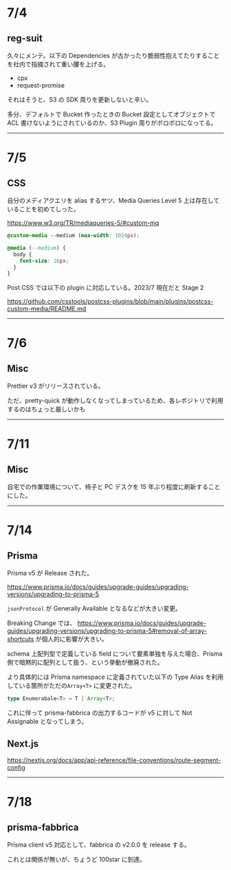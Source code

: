 # 7/4

## reg-suit

久々にメンテ。以下の Dependencies が古かったり脆弱性抱えてたりすることを社内で指摘されて重い腰を上げる。

- cpx
- request-promise

それはそうと、S3 の SDK 周りを更新しないと辛い。

多分、デフォルトで Bucket 作ったときの Bucket 設定としてオブジェクトで ACL 書けないようにされているのか、S3 Plugin 周りがボロボロになってる。

---

# 7/5

## CSS

自分のメディアクエリを alias するヤツ、Media Queries Level 5 上は存在していることを初めてしった。

https://www.w3.org/TR/mediaqueries-5/#custom-mq

```css
@custom-media --medium (max-width: 1024px);

@media (--medium) {
  body {
    font-size: 16px;
  }
}
```

Post CSS では以下の plugin に対応している。2023/7 現在だと Stage 2

https://github.com/csstools/postcss-plugins/blob/main/plugins/postcss-custom-media/README.md

---

# 7/6

## Misc

Prettier v3 がリリースされている。

ただ、pretty-quick が動作しなくなってしまっているため、各レポジトリで利用するのはちょっと厳しいかも

---

# 7/11

## Misc

自宅での作業環境について、椅子と PC デスクを 15 年ぶり程度に刷新することにした。

---

# 7/14

## Prisma

Prisma v5 が Release された。

https://www.prisma.io/docs/guides/upgrade-guides/upgrading-versions/upgrading-to-prisma-5

`jsonProtocol` が Generally Available となるなどが大きい変更。

Breaking Change では、 https://www.prisma.io/docs/guides/upgrade-guides/upgrading-versions/upgrading-to-prisma-5#removal-of-array-shortcuts が個人的に影響が大きい。

schema 上配列型で定義している field について要素単独を与えた場合、Prisma 側で暗黙的に配列として扱う、という挙動が撤廃された。

より具体的には Prisma namespace に定義されていた以下の Type Alias を利用している箇所がただの`Array<T>` に変更された。

```ts
type Enumerabale<T> = T | Array<T>;
```

これに伴って prisma-fabbrica の出力するコードが v5 に対して Not Assignable となってしまう。

## Next.js

https://nextjs.org/docs/app/api-reference/file-conventions/route-segment-config

---

# 7/18

## prisma-fabbrica

Prisma client v5 対応として、fabbrica の v2.0.0 を release する。

これとは関係が無いが、ちょうど 100star に到達。
